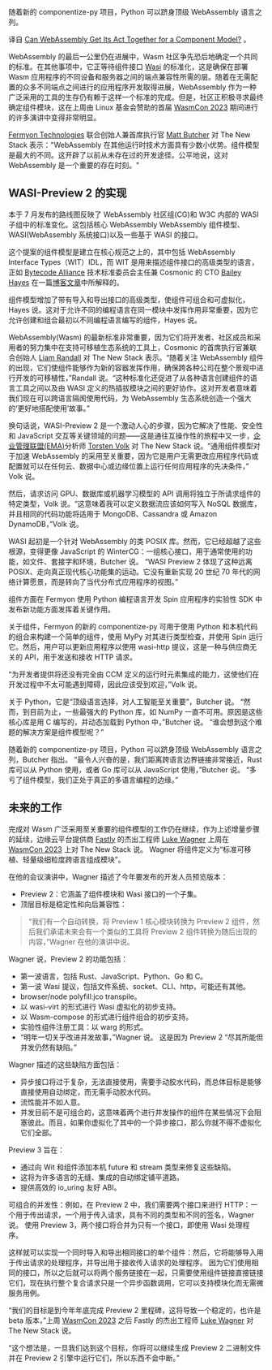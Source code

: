 <!-- 
# WebAssembly 能否为组件模型将行动整合？
Can WebAssembly Get Its Act Together for a Component Model?
https://thenewstack.io/can-webassembly-get-its-act-together-for-a-component-model/
https://cdn.thenewstack.io/media/2023/09/07a11450-adi-goldstein-eusvweosble-unsplash-e1694705422811-1024x684.jpg
-->

随着新的 componentize-py 项目，Python 可以跻身顶级 WebAssembly 语言之列。

译自 [Can WebAssembly Get Its Act Together for a Component Model?](https://thenewstack.io/can-webassembly-get-its-act-together-for-a-component-model/) 。

WebAssembly 的最后一公里仍在进展中，Wasm 社区争先恐后地确定一个共同的标准。在其他事项中，它正等待组件接口 [Wasi](https://wasi.dev/) 的标准化，这是确保在部署 Wasm 应用程序的不同设备和服务器之间的端点兼容性所需的层。随着在无需配置的众多不同端点之间进行的应用程序开发取得进展，WebAssembly 作为一种广泛采用的工具的生存仍有赖于这样一个标准的完成。但是，社区正积极寻求最终确定组件模块，这在上周由 Linux 基金会赞助的首届 [WasmCon 2023](https://events.linuxfoundation.org/wasmcon/program/schedule/) 期间进行的许多演讲中变得非常明显。

[Fermyon Technologies](https://thenewstack.io/webassembly-5-predictions-for-2023/) 联合创始人兼首席执行官 [Matt Butcher](https://www.linkedin.com/in/mattbutcher/) 对 The New Stack 表示："WebAssembly 在其他运行时技术方面具有少数小优势。组件模型是最大的不同。这开辟了以前从未存在过的开发途径。公平地说，这对WebAssembly 是一个重要的存在时刻。"

## WASI-Preview 2 的实现

本于 7 月发布的路线图反映了 WebAssembly 社区组(CG)和 W3C 内部的 WASI 子组中的标准变化。这包括核心 WebAssembly WebAssembly 组件模型、WASI(WebAssembly 系统接口)以及一些基于 WASI 的接口。

这个提案的组件模型是建立在核心规范之上的，其中包括 WebAssembly Interface Types（WIT）IDL，而 WIT 是用来描述组件接口的高级类型的语言，正如 [Bytecode Alliance](https://bytecodealliance.org/) 技术标准委员会主任兼 Cosmonic 的 CTO [Bailey Hayes](https://www.linkedin.com/in/baileyhayes) 在一篇[博客文章](https://bytecodealliance.org/articles/webassembly-the-updated-roadmap-for-developers)中所解释的。

组件模型增加了带有导入和导出接口的高级类型，使组件可组合和可虚拟化，Hayes 说。这对于允许不同的编程语言在同一模块中发挥作用非常重要，因为它允许创建和组合最初以不同编程语言编写的组件，Hayes 说。

WebAssembly(Wasm) 的最新标准非常重要，因为它们将开发者、社区成员和采用者的努力集中在支持可移植生态系统的工具上，Cosmonic 的首席执行官兼联合创始人 [Liam Randall](https://www.linkedin.com/in/hectaman) 对 The New Stack 表示。“随着关注 WebAssembly 组件的出现，它们使组件能够作为新的容器发挥作用，确保跨各种公司在整个景观中进行开发的可移植性，”Randall 说。“这种标准化还促进了从各种语言创建组件的语言工具之间以及由 WASI 定义的热插拔模块之间的更好协作。这对开发者意味着我们现在可以跨语言隔阂使用代码，为 WebAssembly 生态系统创造一个强大的‘更好地搭配使用’故事。”

换句话说，WASI-Preview 2 是一个激动人心的步骤，因为它解决了性能、安全性和 JavaScript 交互等关键领域的问题——这是通往互操作性的旅程中又一步，[企业管理联盟(EMA)](https://www.enterprisemanagement.com/)分析师 [Torsten Volk](https://www.linkedin.com/in/torstenvolk) 对 The New Stack 说。“通用组件模型对于加速 WebAssembly 的采用至关重要，因为它是用户无需更改应用程序代码或配置就可以在任何云、数据中心或边缘位置上运行任何应用程序的先决条件，” Volk 说。

然后，请求访问 GPU、数据库或机器学习模型的 API 调用将独立于所请求组件的特定类型，Volk 说。“这意味着我可以定义数据流应该如何写入 NoSQL 数据库，并且相同的代码功能将适用于 MongoDB、Cassandra 或 Amazon DynamoDB，”Volk 说。

WASI 起初是一个针对 WebAssembly 的类 POSIX 库。然而，它已经超越了这些根源，变得更像 JavaScript 的 WinterCG：一组核心接口，用于通常使用的功能，如文件、套接字和环境，Butcher 说。 “WASI Preview 2 体现了这种远离POSIX、走向真正现代核心功能集的运动。它没有重新实现 20 世纪 70 年代的网络计算愿景，而是转向了当代分布式应用程序的视图。”

组件方面在 Fermyon 使用 Python 编程语言开发 Spin 应用程序的实验性 SDK 中发布新功能方面发挥着关键作用。

关于组件，Fermyon 的新的 componentize-py 可用于使用 Python 和本机代码的组合来构建一个简单的组件，使用 MyPy 对其进行类型检查，并使用 Spin 运行它。然后，用户可以更新应用程序以使用 wasi-http 提议，这是一种与供应商无关的 API，用于发送和接收 HTTP 请求。

“为开发者提供将还没有完全由 CCM 定义的运行时元素集成的能力，这使他们在开发过程中不太可能遇到障碍，因此应该受到欢迎，”Volk 说。

关于 Python，它是“顶级语言选择，对人工智能至关重要”，Butcher 说。 “然而，到目前为止，一些最强大的 Python 库，如 NumPy 一直不可用。原因是这些核心库是用 C 编写的，并动态加载到 Python 中，”Butcher 说。 “谁会想到这个难题的解决方案是组件模型呢？”

随着新的 componentize-py 项目，Python 可以跻身顶级 WebAssembly 语言之列，Butcher 指出。 “最令人兴奋的是，我们距离跨语言边界链接非常接近，Rust 库可以从 Python 使用，或者 Go 库可以从 JavaScript 使用，”Butcher 说。 “多亏了组件模型，我们正处于真正的多语言编程的边缘。”

## 未来的工作

完成对 Wasm 广泛采用至关重要的组件模型的工作仍在继续，作为上述增量步骤的延续，边缘云平台提供商 [Fastly](https://www.fastly.com/) 的杰出工程师 [Luke Wagner](https://twitter.com/luke_wagner?lang=en) 上周在 [WasmCon 2023](https://events.linuxfoundation.org/wasmcon/program/schedule/) 上对 The New Stack 说。 Wagner 将组件定义为“标准可移植、轻量级细粒度跨语言组成模块”。

在他的会议演讲中，Wagner 描述了今年要发布的开发人员预览版本：

* Preview 2：它涵盖了组件模块和 Wasi 接口的一个子集。
* 顶层目标是稳定性和向后兼容性：

> “我们有一个自动转换，将 Preview 1 核心模块转换为 Preview 2 组件，然后我们承诺未来会有一个类似的工具将 Preview 2 组件转换为随后出现的内容，”Wagner 在他的演讲中说。

Wagner 说，Preview 2 的功能包括：

- 第一波语言，包括 Rust、JavaScript、Python、Go 和 C。
- 第一波 Wasi 提议，包括文件系统、socket、CLI、http，可能还有其他。
- browser/node polyfill:jco transpile。
- 以 wasi-virt 的形式进行 Wasi 虚拟化的初步支持。
- 以 Wasm-compose 的形式进行组件组合的初步支持。
- 实验性组件注册工具：以 warg 的形式。
- “明年一切关乎改进并发故事，”Wagner 说。 这是因为 Preview 2 “尽其所能但并发仍然有缺陷。”

Wagner 描述的这些缺陷方面包括：

- 异步接口将过于复杂，无法直接使用，需要手动胶水代码，而总体目标是能够直接使用自动绑定，而无需手动胶水代码。
- 流性能并不如人意。
- 并发目前不是可组合的，这意味着两个进行并发操作的组件在某些情况下会阻塞彼此。而且，如果你虚拟化了其中的一个异步接口，那么你就不得不虚拟化它们全部。

Preview 3 旨在：

- 通过向 Wit 和组件添加本机 future 和 stream 类型来修复这些缺陷。
- 这将为许多语言的无缝、集成的自动绑定铺平道路。
- 提供高效的 io_uring 友好 ABI。

可组合的并发性：例如，在 Preview 2 中，我们需要两个接口来进行 HTTP：一个用于传出请求，一个用于传入请求，具有不同的类型和不同的签名，Wagner 说。 使用 Preview 3，两个接口将合并为只有一个接口，即使用 Wasi 处理程序。

这样就可以实现一个同时导入和导出相同接口的单个组件：然后，它将能够导入用于传出请求的处理程序，并导出用于接收传入请求的处理程序。 因为它们使用相同的接口，所以之后就可以将两个服务链接在一起，只需要使用组件链接直接链接它们，现在执行整个复合请求只是一个异步函数调用，它可以支持模块化而无需微服务用例。

“我们的目标是到今年年底完成 Preview 2 里程碑，这将导致一个稳定的，也许是 beta 版本，”上周 [WasmCon 2023](https://events.linuxfoundation.org/wasmcon/program/schedule/) 之后 Fastly 的杰出工程师 [Luke Wagner](https://twitter.com/luke_wagner?lang=en) 对 The New Stack 说。

“这个想法是，一旦我们达到这个目标，你将可以继续生成 Preview 2 二进制文件并在 Preview 2 引擎中运行它们，所以东西不会中断。”
